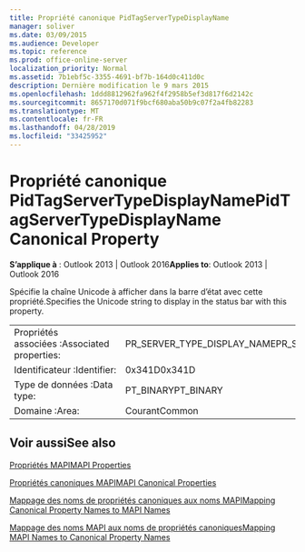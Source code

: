 ```yaml
---
title: Propriété canonique PidTagServerTypeDisplayName
manager: soliver
ms.date: 03/09/2015
ms.audience: Developer
ms.topic: reference
ms.prod: office-online-server
localization_priority: Normal
ms.assetid: 7b1ebf5c-3355-4691-bf7b-164d0c411d0c
description: Dernière modification le 9 mars 2015
ms.openlocfilehash: 1ddd8812962fa962f4f2958b5ef3d817f6d2142c
ms.sourcegitcommit: 8657170d071f9bcf680aba50b9c07f2a4fb82283
ms.translationtype: MT
ms.contentlocale: fr-FR
ms.lasthandoff: 04/28/2019
ms.locfileid: "33425952"
---
```

# <a name="pidtagservertypedisplayname-canonical-property"></a><span data-ttu-id="2826c-103">Propriété canonique PidTagServerTypeDisplayName</span><span class="sxs-lookup"><span data-stu-id="2826c-103">PidTagServerTypeDisplayName Canonical Property</span></span>

  
  
<span data-ttu-id="2826c-104">**S’applique à** : Outlook 2013 | Outlook 2016</span><span class="sxs-lookup"><span data-stu-id="2826c-104">**Applies to**: Outlook 2013 | Outlook 2016</span></span> 
  
<span data-ttu-id="2826c-105">Spécifie la chaîne Unicode à afficher dans la barre d’état avec cette propriété.</span><span class="sxs-lookup"><span data-stu-id="2826c-105">Specifies the Unicode string to display in the status bar with this property.</span></span>
  
|||
|:-----|:-----|
|<span data-ttu-id="2826c-106">Propriétés associées :</span><span class="sxs-lookup"><span data-stu-id="2826c-106">Associated properties:</span></span>  <br/> |<span data-ttu-id="2826c-107">PR_SERVER_TYPE_DISPLAY_NAME</span><span class="sxs-lookup"><span data-stu-id="2826c-107">PR_SERVER_TYPE_DISPLAY_NAME</span></span>  <br/> |
|<span data-ttu-id="2826c-108">Identificateur :</span><span class="sxs-lookup"><span data-stu-id="2826c-108">Identifier:</span></span>  <br/> |<span data-ttu-id="2826c-109">0x341D</span><span class="sxs-lookup"><span data-stu-id="2826c-109">0x341D</span></span>  <br/> |
|<span data-ttu-id="2826c-110">Type de données :</span><span class="sxs-lookup"><span data-stu-id="2826c-110">Data type:</span></span>  <br/> |<span data-ttu-id="2826c-111">PT_BINARY</span><span class="sxs-lookup"><span data-stu-id="2826c-111">PT_BINARY</span></span>  <br/> |
|<span data-ttu-id="2826c-112">Domaine :</span><span class="sxs-lookup"><span data-stu-id="2826c-112">Area:</span></span>  <br/> |<span data-ttu-id="2826c-113">Courant</span><span class="sxs-lookup"><span data-stu-id="2826c-113">Common</span></span>  <br/> |
   
## <a name="see-also"></a><span data-ttu-id="2826c-114">Voir aussi</span><span class="sxs-lookup"><span data-stu-id="2826c-114">See also</span></span>



[<span data-ttu-id="2826c-115">Propriétés MAPI</span><span class="sxs-lookup"><span data-stu-id="2826c-115">MAPI Properties</span></span>](mapi-properties.md)
  
[<span data-ttu-id="2826c-116">Propriétés canoniques MAPI</span><span class="sxs-lookup"><span data-stu-id="2826c-116">MAPI Canonical Properties</span></span>](mapi-canonical-properties.md)
  
[<span data-ttu-id="2826c-117">Mappage des noms de propriétés canoniques aux noms MAPI</span><span class="sxs-lookup"><span data-stu-id="2826c-117">Mapping Canonical Property Names to MAPI Names</span></span>](mapping-canonical-property-names-to-mapi-names.md)
  
[<span data-ttu-id="2826c-118">Mappage des noms MAPI aux noms de propriétés canoniques</span><span class="sxs-lookup"><span data-stu-id="2826c-118">Mapping MAPI Names to Canonical Property Names</span></span>](mapping-mapi-names-to-canonical-property-names.md)

